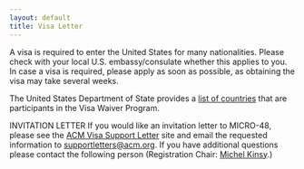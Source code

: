 ```yaml
---
layout: default
title: Visa Letter
---
```


A visa is required to enter the United States for many nationalities. Please check with your local U.S. embassy/consulate whether this applies to you. In case a visa is required, please apply as soon as possible, as obtaining the visa may take several weeks.

The United States Department of State provides a [list of countries](https://travel.state.gov/content/visas/en/visit/visa-waiver-program.html) that are participants in the Visa Waiver Program.

INVITATION LETTER
If you would like an invitation letter to MICRO-48, please see the [ACM Visa Support Letter](https://www.acm.org/special-interest-groups/volunteer-resources/conference-manual/visa-support-letters) site and email the requested information to [supportletters@acm.org](mailto:supportletters@acm.org). If you have additional questions please contact the following person (Registration Chair: [Michel Kinsy](mailto:mkinsy@bu.edu).)